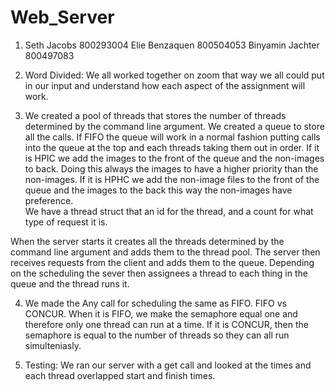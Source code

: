 # Web_Server
1)	Seth Jacobs 800293004 Elie Benzaquen 800504053 Binyamin Jachter 800497083


2)	Word Divided: We all worked together on zoom that way we all could put in our input and understand how each aspect of the assignment will work. 

3)	We created a pool of threads that stores the number of threads determined by the command line argument. 
We created a queue to store all the calls. If FIFO the queue will work in a normal fashion putting calls into the queue at the top and each threads taking them out in order. If it is HPIC we add the images to the front of the queue and the non-images to back. Doing this always the images to have a higher priority than the non-images. If it is HPHC we add the non-image files to the front of the queue and the images to the back this way the non-images have preference.    
We have a thread struct that an id for the thread, and a count for what type of request it is. 

When the server starts it creates all the threads determined by the command line argument and adds them to the thread pool. The server then receives requests from the client and adds them to the queue. Depending on the scheduling the sever then assignees a thread to each thing in the queue and the thread runs it. 


4)	We made the Any call for scheduling the same as FIFO. 
FIFO vs CONCUR.  When it is FIFO, we make the semaphore equal one and therefore only one thread can run at a time. If it is CONCUR, then the semaphore is equal to the number of threads so they can all run simulteniasly. 


5) Testing:
We ran our server with a get call and looked at the times and each thread overlapped start and finish times. 
